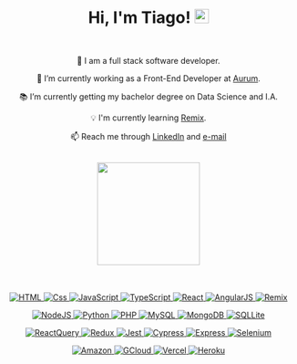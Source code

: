 <h1 align="center">
   Hi, I'm Tiago! <img src="https://media.giphy.com/media/hvRJCLFzcasrR4ia7z/giphy.gif" width="25px" height="25px">
</h1>
<br/>
<div align="center">
  <div>
     <p>📔 I am a full stack software developer.</p>
     <p>🌱 I’m currently working as a Front-End Developer at <a href='https://aurum.com.br/'>Aurum</a>.</p>
     <p>📚 I’m currently getting my bachelor degree on Data Science and I.A.</p>
     <p>💡 I'm currently learning <a href='https://remix.run/'>Remix</a>.</p>
     <p>📫 Reach me through <a href='https://www.linkedin.com/in/tiagoornelasadv/'>LinkedIn</a> and <a href="mailto: advtiagoornelas@gmail.com">e-mail</a></p>
  </div>
  <br/>
  <div>
     <a href="https://github.com/tiagoornelas">
     <img height="180em" src="https://github-readme-stats.vercel.app/api?username=tiagoornelas&show_icons=true&theme=dark&include_all_commits=true&count_private=true&bg_color=0d1117&icon_color=3b74b9"/>
  </div>
  <br/>
  <br/>
  <p>
     <img alt="HTML" src="https://img.shields.io/badge/HTML-E34F26?logo=html5&logoColor=white&style=flat" />
     <img alt="Css" src="https://img.shields.io/badge/CSS-1572B6?logo=css3&logoColor=white&style=flat" />
     <img alt="JavaScript" src="https://img.shields.io/badge/JavaScript-F7DF1E?logo=javascript&logoColor=white&style=flat" />
     <img alt="TypeScript" src="https://img.shields.io/badge/TypeScript-3178C6?logo=typescript&logoColor=white&style=flat" />
     <img alt="React" src="https://img.shields.io/badge/React-61DAFB?logo=react&logoColor=white&style=flat" />
     <img alt="AngularJS" src="https://img.shields.io/badge/Angular JS-DD0031?logo=angular&logoColor=white&style=flat" />
     <img alt="Remix" src="https://img.shields.io/badge/Remix-000000?logo=remix&logoColor=white&style=flat" />
  </p>
  <p>
     <img alt="NodeJS" src="https://img.shields.io/badge/Node.JS-339933?style=for-the-badge&logo=node.js&logoColor=white&style=flat" />
     <img alt="Python" src="https://img.shields.io/badge/Python-3776AB?style=for-the-badge&logo=python&logoColor=white&style=flat" />
     <img alt="PHP" src="https://img.shields.io/badge/PHP-777BB4?style=for-the-badge&logo=php&logoColor=white&style=flat" />
     <img alt="MySQL" src="https://img.shields.io/badge/MySQL-4479A1?style=for-the-badge&logo=mysql&logoColor=white&style=flat" />
     <img alt="MongoDB" src="https://img.shields.io/badge/MongoDB-47A248?logo=mongodb&logoColor=white&style=flat" />
     <img alt="SQLLite" src="https://img.shields.io/badge/SQLite-003B57?logo=sqlite&logoColor=white&style=flat" />
  </p>
  <p>
     <img alt="ReactQuery" src="https://img.shields.io/badge/React Query-FF4154?logo=react+query&logoColor=white&style=flat" />
     <img alt="Redux" src="https://img.shields.io/badge/Redux-764ABC?logo=redux&logoColor=white&style=flat" />
     <img alt="Jest" src="https://img.shields.io/badge/Jest-C21325?logo=jest&logoColor=white&style=flat" />
     <img alt="Cypress" src="https://img.shields.io/badge/Cypress-17202C?logo=cypress&logoColor=white&style=flat" />
     <img alt="Express" src="https://img.shields.io/badge/Express-000000?style=for-the-badge&logo=express&logoColor=white&style=flat" />
     <img alt="Selenium" src="https://img.shields.io/badge/Selenium-43B02A?logo=selenium&logoColor=white&style=flat" />
  </p>
  <p>
     <img alt="Amazon" src="https://img.shields.io/badge/Amazon AWS-232F3E?logo=amazon+aws&logoColor=white&style=flat" />
     <img alt="GCloud" src="https://img.shields.io/badge/Google Cloud-4285F4?logo=google+cloud&logoColor=white&style=flat" />
     <img alt="Vercel" src="https://img.shields.io/badge/Vercel-000000?logo=vercel&logoColor=white&style=flat" />
     <img alt="Heroku" src="https://img.shields.io/badge/Heroku-430098?logo=heroku&logoColor=white&style=flat" />
  </p>
</div>
